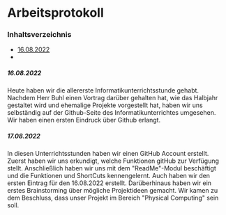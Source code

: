 # Arbeitsprotokoll
### Inhaltsverzeichnis
 - [16.08.2022](https://github.com/InformatikUnterrichtJ/InformatikUnterrichtJ/blob/main/README.md#16082022) 
 - 
##### 16.08.2022
Heute haben wir die allererste Informatikunterrichtsstunde gehabt. Nachdem Herr Buhl einen Vortrag darüber gehalten hat, wie das Halbjahr gestaltet wird und ehemalige Projekte vorgestellt hat, haben wir uns selbständig auf der Github-Seite des Informatikunterrichtes umgesehen. Wir haben einen ersten Eindruck über Github erlangt.

##### 17.08.2022
In diesen Unterrichtsstunden haben wir einen GitHub Account erstellt. Zuerst haben wir uns erkundigt, welche Funktionen gitHub zur Verfügung stellt. Anschließlich haben wir uns mit dem "ReadMe"-Modul beschäftigt und die Funktionen und ShortCuts kennengelernt. Auch haben wir den ersten Eintrag für den 16.08.2022 erstellt.
Darüberhinaus haben wir ein erstes Brainstorming über mögliche Projektideen gemacht. Wir kamen zu dem Beschluss, dass unser Projekt im Bereich "Physical Computing" sein soll.

